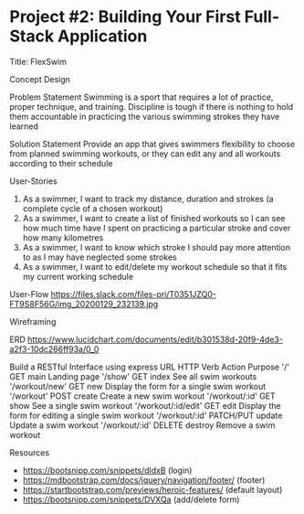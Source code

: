 # Project #2: Building Your First Full-Stack Application

Title: FlexSwim

Concept Design

Problem Statement
Swimming is a sport that requires a lot of practice, proper technique, and training.
Discipline is tough if there is nothing to hold them accountable in practicing the various swimming strokes they have learned

Solution Statement
Provide an app that gives swimmers flexibility to choose from planned swimming workouts, or they can edit any and all workouts according to their schedule

User-Stories
1. As a swimmer, I want to track my distance, duration and strokes (a complete cycle of a chosen workout)
2. As a swimmer, I want to create a list of finished workouts so I can see how much time have I spent on practicing a particular stroke and cover how many kilometres
3. As a swimmer, I want to know which stroke I should pay more attention to as I may have neglected some strokes
4. As a swimmer, I want to edit/delete my workout schedule so that it fits my current working schedule

User-Flow
https://files.slack.com/files-pri/T0351JZQ0-FT9S8F56G/img_20200129_232139.jpg

Wireframing


ERD
https://www.lucidchart.com/documents/edit/b301538d-20f9-4de3-a2f3-10dc266ff93a/0_0

Build a RESTful Interface using express
URL	HTTP Verb	Action	Purpose
'/' GET main Landing page
'/show'	GET	index	See all swim workouts
'/workout/new'	GET	new	Display the form for a single swim workout
'/workout'	POST	create	Create a new swim workout
'/workout/:id'	GET	show	See a single swim workout
'/workout/:id/edit'	GET	edit	Display the form for editing a single swim workout
'/workout/:id'	PATCH/PUT	update	Update a swim workout
'/workout/:id'	DELETE	destroy	Remove a swim workout

Resources
- https://bootsnipp.com/snippets/dldxB (login)
- https://mdbootstrap.com/docs/jquery/navigation/footer/ (footer)
- https://startbootstrap.com/previews/heroic-features/ (default layout)
- https://bootsnipp.com/snippets/DVXQa  (add/delete form)
